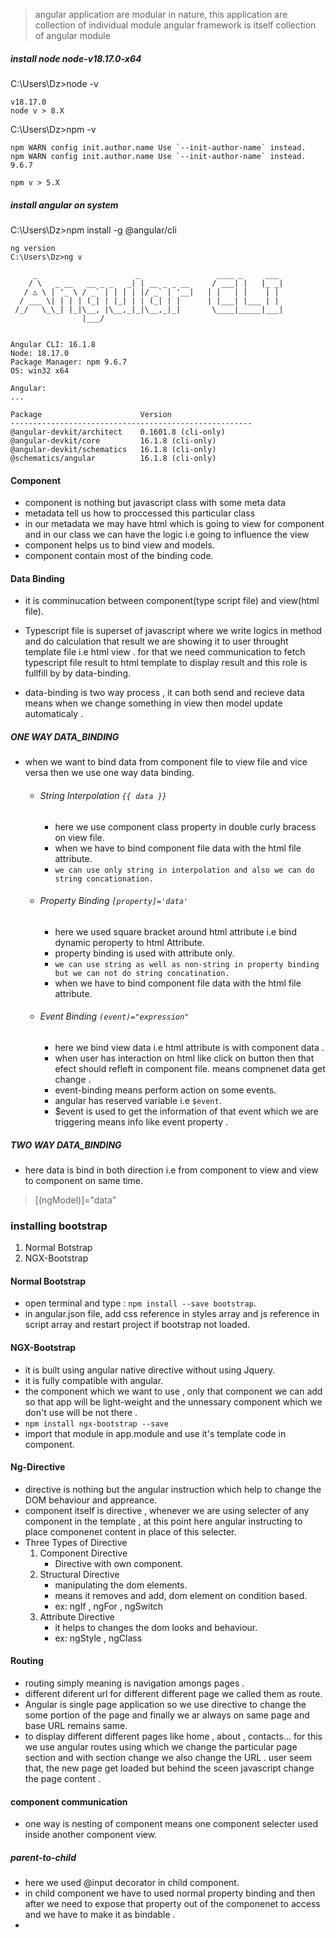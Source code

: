 
> angular application are modular in nature,
> this application are collection of individual module 
> angular framework is itself collection of angular module 
  
##### install node node-v18.17.0-x64
C:\Users\Dz>node -v
```
v18.17.0
node v > 8.X
```

C:\Users\Dz>npm -v

```
npm WARN config init.author.name Use `--init-author-name` instead.
npm WARN config init.author.name Use `--init-author-name` instead.
9.6.7

npm v > 5.X
```

##### install angular on system
C:\Users\Dz>npm install -g @angular/cli

```
ng version
C:\Users\Dz>ng v

     _                      _                 ____ _     ___
    / \   _ __   __ _ _   _| | __ _ _ __     / ___| |   |_ _|
   / △ \ | '_ \ / _` | | | | |/ _` | '__|   | |   | |    | |
  / ___ \| | | | (_| | |_| | | (_| | |      | |___| |___ | |
 /_/   \_\_| |_|\__, |\__,_|_|\__,_|_|       \____|_____|___|
                |___/


Angular CLI: 16.1.8
Node: 18.17.0
Package Manager: npm 9.6.7
OS: win32 x64

Angular:
...

Package                      Version
------------------------------------------------------
@angular-devkit/architect    0.1601.8 (cli-only)
@angular-devkit/core         16.1.8 (cli-only)
@angular-devkit/schematics   16.1.8 (cli-only)
@schematics/angular          16.1.8 (cli-only)

```

#### Component 
- component is nothing but javascript class with some meta data
- metadata tell us how to proccessed this particular class
- in our metadata we may have html which is going to view for component 
  and in our class we can have the logic i.e going to influence the view 
- component helps us to bind view and models.
- component contain most of the binding code.

#### Data Binding 
- it is comminucation between component(type script file) and view(html file).
- Typescript file is superset of javascript where we write logics in method and do calculation
  that result we are showing it to user throught template file i.e html view .
  for that we need communication to fetch typescript file result to html template to display result
  and this role is fullfill by by data-binding.
  
- data-binding is two way process , it can both send and recieve data means 
  when we change something in view then model update automaticaly .

##### ONE WAY DATA_BINDING
 - when we want to bind data from component file to  view file and vice versa then we use one way data binding.
   - ###### String Interpolation `{{ data }}`
      - here we use component class property in double curly bracess on view file.
      - when we have to bind component file data with the html file attribute.
      - `we can use only string in interpolation and also we can do string concationation.`
   - ###### Property Binding `[property]='data'`
      - here we used square bracket around html attribute i.e bind dynamic peroperty to html Attribute.
      - property binding is used with attribute only.
      - `we can use string as well as non-string in property binding but we can not do string concatination.`
      - when we have to bind component file data with the html file attribute. 
   - ###### Event Binding `(event)="expression"`   
      - here we bind view data i.e html attribute is with component data .
      - when user has interaction on html like click on button then that efect should refleft in component file.
        means compnenet data get change .
      - event-binding means perform action on some events.
      - angular has reserved variable i.e `$event`.
      - $event is used  to get the information of that event which we are triggering means info like event property .
      
        
         
        
##### TWO WAY DATA_BINDING
- here data is bind in both direction i.e from component to view and view to component on same time.
> [(ngModel)]="data"


### installing bootstrap
1. Normal Botstrap
2. NGX-Bootstrap

#### Normal Bootstrap
- open terminal and type : `npm install --save bootstrap`.
- in angular.json file, add css reference in styles array and js reference in script array
  and restart project if bootstrap not loaded.
  

#### NGX-Bootstrap
- it is built using angular native directive without using Jquery.
- it is fully compatible with angular.
- the component which we want to use , only that component we can add
  so that app will be light-weight and the unnessary component which we don't use will be not there .
- `npm install ngx-bootstrap --save `  
- import that module in app.module and use it's template code in component.   
   
#### Ng-Directive
- directive is nothing but the angular instruction which help to change the DOM behaviour and appreance.
- component itself is directive , whenever we are using selecter of any component in the template , at this point
  here angular instructing to place componenet content in place of this selecter.
- Three Types of Directive
   1. Component Directive
       - Directive with own component. 
   3. Structural Directive
       - manipulating the dom elements.
       - means it removes and add, dom element on condition based.
       - ex: ngIf , ngFor , ngSwitch
   5. Attribute Directive  
       - it helps to changes the dom looks and behaviour.
       - ex: ngStyle , ngClass 

#### Routing 
- routing simply meaning is navigation amongs pages .
- different diferent url for different different page we called them as route.
- Angular is single page application so we use directive to change the some portion of the page
  and finally we ar always on same page  and base URL remains same.
- to display different different pages like home , about , contacts... for this we use angular routes
  using which we change the particular page section and with section change we also change the URL .
  user seem that, the new page get loaded but behind the sceen javascript change the page content . 


#### component communication 
- one way is nesting of component means one component selecter used inside another component view.
##### parent-to-child
 - here we used @input decorator in child component.
 - in child component we have to used normal property binding and then after we need to expose that property
   out of the componenet to access and we have to make it as bindable .
 -   


